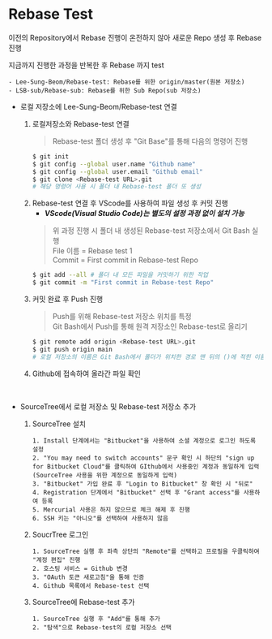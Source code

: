 # Rebase Test

이전의 Repository에서 Rebase 진행이 온전하지 않아 새로운 Repo 생성 후 Rebase 진행

지금까지 진행한 과정을 반복한 후 Rebase 까지 test

    - Lee-Sung-Beom/Rebase-test: Rebase를 위한 origin/master(원본 저장소)
    - LSB-sub/Rebase-sub: Rebase를 위한 Sub Repo(sub 저장소)

- 로컬 저장소에 Lee-Sung-Beom/Rebase-test 연결

    1. 로컬저장소와 Rebase-test 연결
        > Rebase-test 폴더 생성 후 "Git Base"를 통해 다음의 명령어 진행
        ```sh
        $ git init
        $ git config --global user.name "Github name"
        $ git config --global user.email "Github email"
        $ git clone <Rebase-test URL>.git  
        # 해당 명령어 사용 시 폴더 내 Rebase-test 폴더 또 생성
        ```
    2. Rebase-test 연결 후 VScode를 사용하여 파일 생성 후 커밋 진행  
        - **_VScode(Visual Studio Code)는 별도의 설정 과정 없이 설치 가능_**
        > 위 과정 진행 시 폴더 내 생성된 Rebase-test 저장소에서 Git Bash 실행  
        > File 이름 = Rebase test 1  
        > Commit = First commit in Rebase-test Repo
        ```sh
        $ git add --all # 폴더 내 모든 파일을 커밋하기 위한 작업
        $ git commit -m "First commit in Rebase-test Repo"
        ```
    3. 커밋 완료 후 Push 진행
        > Push를 위해 Rebase-test 저장소 위치를 특정  
        > Git Bash에서 Push를 통해 원격 저장소인 Rebase-test로 올리기
        ```sh
        $ git remote add origin <Rebase-test URL>.git
        $ git push origin main  
        # 로컬 저장소의 이름은 Git Bash에서 폴더가 위치한 경로 맨 뒤의 ()에 적힌 이름으로 확인 가능
        ```
    4. Github에 접속하여 올라간 파일 확인  
<br>

- SourceTree에서 로컬 저장소 및 Rebase-test 저장소 추가  

    1. SourceTree 설치  
        ```
        1. Install 단계에서는 "Bitbucket"을 사용하여 소셜 계정으로 로그인 하도록 설정  
        2. "You may need to switch accounts" 문구 확인 시 하단의 "sign up for Bitbucket Cloud"를 클릭하여 GIthub에서 사용중인 계정과 동일하게 입력  
        (SourceTree 사용을 위한 계정으로 동일하게 입력)  
        3. "Bitbucket" 가입 완료 후 "Login to Bitbucket" 창 확인 시 "뒤로"  
        4. Registration 단계에서 "Bitbucket" 선택 후 "Grant access"를 사용하여 등록  
        5. Mercurial 사용은 하지 않으므로 체크 해제 후 진행  
        6. SSH 키는 "아니오"를 선택하여 사용하지 않음
        ```
    2. SoucrTree 로그인
        ```
        1. SourceTree 실행 후 좌측 상단의 "Remote"를 선택하고 프로필을 우클릭하여 "계정 편집" 진행  
        2. 호스팅 서비스 = Github 변경  
        3. "OAuth 토큰 새로고침"을 통해 인증  
        4. Github 목록에서 Rebase-test 선택
        ```
    3. SourceTree에 Rebase-test 추가
        ```
        1. SourceTree 실행 후 "Add"를 통해 추가  
        2. "탐색"으로 Rebase-test의 로컬 저장소 선택  
        ```
    